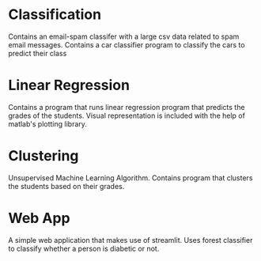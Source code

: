 # Classification
Contains an email-spam classifer with a large csv data related to spam email messages.
Contains a car classifier program to classify the cars to predict their class

# Linear Regression
Contains a program that runs linear regression program that predicts the grades of the students.
Visual representation is included with the help of matlab's plotting library.

# Clustering
Unsupervised Machine Learning Algorithm.
Contains program that clusters the students based on their grades.

# Web App
A simple web application that makes use of streamlit. Uses forest classifier to classify whether
a person is diabetic or not.
